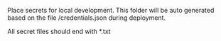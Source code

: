 Place secrets for local development. This folder will be auto generated based on the file /credentials.json during deployment.

All secret files should end with *.txt